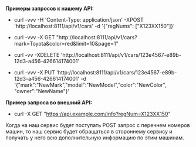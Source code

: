 **Примеры запросов к нашему API:**

- curl -vvv -H 'Content-Type: application/json' -XPOST 'http://localhost:8111/api/v1/cars' -d '{"regNums": ["X123XX150"]}'

- curl -vvv -X GET "http://localhost:8111/api/v1/cars?mark=Toyota&color=red&limit=10&page=1"

- curl -vv -XDELETE 'http://localhost:8111/api/v1/cars/123e4567-e89b-12d3-a456-426614174001'

- curl -vvv  -X PUT 'http://localhost:8111/api/v1/cars/123e4567-e89b-12d3-a456-426614174001' -d '{"mark":"NewMark","model":"NewModel","color":"NewColor", "owner":"NewName"}'



**Пример запроса во внешний API:**

- curl -X GET "https://api.example.com/info?regNum=X123XX150"

Когда на наш сервис будет поступать POST запрос с перечнем номеров машин, то наш сервис будет обращаться в стороннему сервису и получать у него всю дополнительную информацию по этим машинам. 